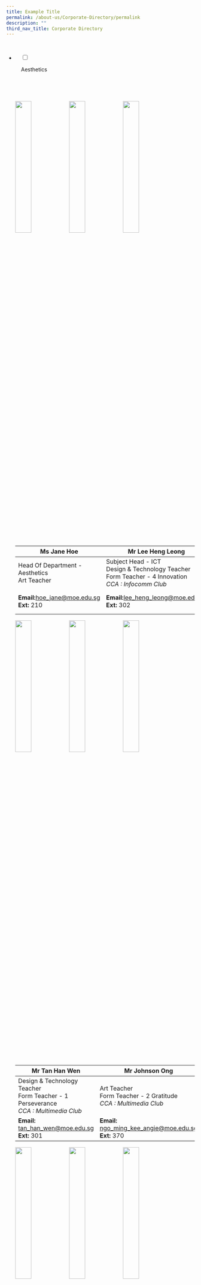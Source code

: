 ```yaml
---
title: Example Title
permalink: /about-us/Corporate-Directory/permalink
description: ""
third_nav_title: Corporate Directory
---
```

<ul class="jekyllcodex_accordion">


  <li>

    <input type="checkbox" id="accordion2">

    <label for="accordion2">Aesthetics</label>

    <div>

      <p><p><img src="/images/Ms%20Jane%20Hoe.jpeg" 
     style="width:30%;float:left">
         <img src="/images/Mr%20Lee%20Heng%20Leong.png" 
     style="width:30%;float:left">
<img src="/images/Mdm%20Angie%20Ngo.png" 
     style="width:30%;"></p>
<table>
<thead>
<tr>
<th>Ms Jane Hoe</th>
<th>Mr Lee Heng Leong</th>
<th>Mdm Angie Ngo</th>
</tr>
</thead>
<tbody>
<tr>
<td>Head Of Department - Aesthetics  <br>Art Teacher</td>
<td>Subject Head - ICT  <br>Design &amp; Technology Teacher  <br>Form Teacher - 4 Innovation  <br><em>CCA : Infocomm Club</em></td>
<td>Senior Teacher  <br>Art Teacher  <br>Form Teacher - 1 Excellence  <br><em>CCA : Visual Arts Club</em></td>
</tr>
<tr>
<td><strong>Email:</strong><a href="mailto:hoe_jane@moe.edu.sg">hoe_jane@moe.edu.sg</a><br><strong>Ext:</strong> 210</td>
<td><strong>Email:</strong><a href="mailto:lee_heng_leong@moe.edu.sg">lee_heng_leong@moe.edu.sg</a><br><strong>Ext:</strong> 302</td>
<td><strong>Email:</strong>  <a href="mailto:ngo_ming_kee_angie@moe.edu.sg">ngo_ming_kee_angie@moe.edu.sg</a>  <br><strong>Ext:</strong> 370</td>
</tr>
</tbody>
</table>
<p><img src="/images/Mr%20Tan%20Han%20Wen.png" 
     style="width:30%;float:left">
         <img src="/images/Mr%20Johnson%20Ong.png" 
     style="width:30%;float:left">
<img src="/images/Mr%20Teo%20Boon%20Heng.png" 
     style="width:30%;"></p>
<table>
<thead>
<tr>
<th>Mr Tan Han Wen</th>
<th>Mr Johnson Ong</th>
<th>Mr Teo Boon Heng</th>
</tr>
</thead>
<tbody>
<tr>
<td>Design &amp; Technology Teacher  <br>Form Teacher - 1 Perseverance  <br><em>CCA : Multimedia Club</em></td>
<td>Art Teacher  <br>Form Teacher - 2 Gratitude  <br><em>CCA : Multimedia Club</em></td>
<td>Design &amp; Technology Teacher  <br>Form Teacher - 1 Innovation  <br><em>CCA : National Police Cadet Corps</em></td>
</tr>
<tr>
<td><strong>Email:</strong>   <a href="mailto:tan_han_wen@moe.edu.sg">tan_han_wen@moe.edu.sg</a><br><strong>Ext:</strong> 301</td>
<td><strong>Email:</strong> <a href="mailto:ngo_ming_kee_angie@moe.edu.sg">ngo_ming_kee_angie@moe.edu.sg</a>  <br><strong>Ext:</strong> 370</td>
<td><strong>Email:</strong>  <a href="mailto:teo_boon_heng@moe.edu.sg">teo_boon_heng@moe.edu.sg</a>  <br><strong>Ext:</strong> 301</td>
</tr>
</tbody>
</table>
<p><img src="/images/Mdm%20Rafiqah%20Dewi.png" 
     style="width:30%;float:left">
<img src="/images/Ms%20Claire%20Loh.png" 
     style="width:30%;float:left">
<img src="/images/Mdm%20Tan%20Jia%20Ling%20Sharlene.jpeg" 
     style="width:30%;"></p>
<table>
<thead>
<tr>
<th>Mdm Rafiqah Dewi</th>
<th>Ms Claire Loh</th>
<th>Mdm Sharlene Koh</th>
</tr>
</thead>
<tbody>
<tr>
<td>Art Teacher  <br>Form Teacher - 3 Excellence  <br><em>CCA : Visual Arts Club</em></td>
<td>FCE Teacher  <br>Form Teacher - 2 Integrity  <br><em>CCA : National Police Cadet Corps</em></td>
<td>FCE Teacher  <br><em>CCA : Chinese Dance</em></td>
</tr>
<tr>
<td><strong>Email:</strong>      <a href="mailto:%20rafiqah_dewi_aziz@moe.edu.sg">rafiqah_dewi_aziz@moe.edu.sg</a><br><strong>Ext:</strong> 370</td>
<td><strong>Email:</strong>  <a href="mailto:low_zhen_yan_claire@moe.edu.sg">low_zhen_yan_claire@moe.edu.sg</a><a href="mailto:song_song_i@moe.edu.sg"></a><Br><strong>Ext:</strong> 113</td>
<td><strong>Email:</strong>  <a href="mailto:tan_jia_ling_sharlene@moe.edu.sg">tan_jia_ling_sharlene@moe.edu.sg</a> <br><strong>Ext:</strong> 113</td>
</tr>
</tbody>
</table>
<p><img src="/images/Mr%20Truman%20See.png" 
     style="width:30%;float:left">
<img src="/images/Mr%20Xie%20Zhi%20Zhong.jpeg" 
     style="width:30%;float:left">
<img src="/images/Ms%20Tan%20Wern%20Li.jpeg" 
     style="width:30%"></p>
<p><br></p>
<p><br></p>
<p><br></p>
<p><br></p>
<p><br></p>
<table>
<thead>
<tr>
<th>Mr Truman See Qi Heng</th>
<th>Mr Xie Zhi Zhong</th>
<th>Ms Tan Wern Li Rowena Mary</th>
</tr>
</thead>
<tbody>
<tr>
<td>Music Teacher<br>Form Teacher - 2 Perseverance  <br><em>CCA : Choir</em></td>
<td>Music Teacher</td>
<td>FCE Teacher</td>
</tr>
<tr>
<td><strong>Email:</strong>     <a href="mailto:truman_see_qi_heng@moe.edu.sg">truman_see_qi_heng@moe.edu.sg</a>  <br><strong>Ext:</strong> 370</td>
<td><strong>Email:</strong> <a href="mailto:xie_zhizhong@moe.edu.sg">xie_zhizhong@moe.edu.sg</a><br><strong>Ext:</strong> 370</td>
<td><strong>Email:</strong>  -<br><strong>Ext:</strong> 113</td>
</tr>
</tbody>
</table></p>

    </div>

  </li>


<li>

    <input type="checkbox" id="accordion2">

    <label for="accordion2">English Language and Literature</label>

    <div>

      <p><p><img src="/images/Mdm%20Yap%20Teck%20Lay%20Anna.jpeg"  style="width:30%;float:left">
<img src="/images/Mr%20Fu%20Kaidi.jpg" 
     style="width:30%;float:left">
<img src="/images/Mdm%20Shahnaaz%20B%20Sidik.jpeg" 
     style="width:30%;"></p>
<table>
<thead>
<tr>
<th>Mdm Anna Yap</th>
<th>Mr Fu Kaidi</th>
<th>Mdm Shahnaaz Sidik</th>
</tr>
</thead>
<tbody>
<tr>
<td>Head Of Department - English</td>
<td>Subject Head - English  <br><em>CCA : Scouts</em></td>
<td>Senior Teacher - Literature  <br>Form Teacher - 4 Resilience  <br><em>CCA : Debate</em></td>
</tr>
<tr>
<td><strong>Email:</strong> <a href="mailto:yap_teck_lay_anna@moe.edu.sg">yap_teck_lay_anna@moe.edu.sg</a><br><strong>Ext:</strong> 2040</td>
<td><strong>Email:</strong> <a href="mailto:fu_kai_di@moe.edu.sg">fu_kaidi@moe.edu.sg</a><br><strong>Ext:</strong> 352</td>
<td><strong>Email:</strong>  <a href="mailto:shahnaaz_sidik@moe.edu.sg">shahnaaz_sidik@moe.edu.sg</a> <br><strong>Ext:</strong> 356</td>
</tr>
</tbody>
</table>
<p><img src="/images/Ms%20Lenden-Hitchcock%20Su%20Mei.jpeg"  style="width:30%;float:left">
<img src="/images/Mdm%20Pey%20Siew%20Mei.jpeg" 
     style="width:30%;float:left">
<img src="/images/Mdm%20Chiang%20Wan%20Lin%20Angel.jpeg" 
     style="width:30%;"></p>
<table>
<thead>
<tr>
<th>Ms Lenden</th>
<th>Mdm Pey Siew Mei</th>
<th>Ms Angel Chiang</th>
</tr>
</thead>
<tbody>
<tr>
<td>Teacher  <br>Form Teacher - 2 Perseverance  <br><em>CCA : Red Cross</em></td>
<td>Teacher  <br>Form Teacher - 2 Resilience  <br><em>CCA : Library Club</em></td>
<td>Teacher  <br>Form Teacher - 4 Humility  <br><em>CCA : String Orchestra</em></td>
</tr>
<tr>
<td><strong>Email:</strong><a href="mailto:su_mei_lenden-hitchcock@moe.edu.sg">su_mei_lenden-hitchcock@moe.edu.sg</a><br><strong>Ext:</strong> 353</td>
<td><strong>Email:</strong>   <a href="mailto:pey_siew_mei@moe.edu.sg">pey_siew_mei@moe.edu.sg</a>  <br><strong>Ext:</strong> 358</td>
<td><strong>Email:</strong>  <a href="mailto:chiang_wan_lin_angel@moe.edu.sg">chiang_wan_lin_angel@moe.edu.sg</a> <br><strong>Ext:</strong> 354</td>
</tr>
</tbody>
</table>
<p><img src="/images/Miss%20Wan%20Nur.jpg"  style="width:30%;float:left">
<img src="/images/Ms%20Michelle%20Yeong.jpg" 
     style="width:30%;float:left">
<img src="/images/Mrs%20Tan%20Jie%20Ying.jpg" 
     style="width:30%;"></p>
<table>
<thead>
<tr>
<th>Ms Riny</th>
<th>Ms Michelle Yeong</th>
<th>Ms Tan Jie Ying</th>
</tr>
</thead>
<tbody>
<tr>
<td>Teacher  <br>Form Teacher - 3 Sincerity   <br><em>CCA : Red Cross</em></td>
<td>Teacher  <br>Form Teacher - 4 Excellence  <br><em>CCA : Table Tennis</em></td>
<td>Teacher  <br>Form Teacher - 3 Excellence</td>
</tr>
<tr>
<td><strong>Email:</strong><a href="mailto:su_mei_lenden-hitchcock@moe.edu.sg">wan_nur_riny_ridzuan@moe.edu.sg</a><br><strong>Ext:</strong> 359</td>
<td><strong>Email:</strong><a href="mailto:su_mei_lenden-hitchcock@moe.edu.sg">yeong_xin_yi_michelle@moe.edu.sg</a><br><strong>Ext:</strong> 356</td>
<td><strong>Email:</strong>  <a href="mailto:tan_jie_ying_a@moe.edu.sg">tan_jie_ying_a@moe.edu.sg</a> <br><strong>Ext:</strong> 352</td>
</tr>
</tbody>
</table>
<p><img src="/images/Mrs%20Chandra%20Ravi.jpeg"  style="width:30%;float:left">
<img src="/images/Mdm%20Wendy.jpg" 
     style="width:30%;float:left">
<img src="/images/Mdm%20Priscilla%20Tan.png" 
     style="width:30%;"></p>
<table>
<thead>
<tr>
<th>Ms Chandra Ravi</th>
<th>Mdm Wendy Low</th>
<th>Mdm Priscilla Tan</th>
</tr>
</thead>
<tbody>
<tr>
<td>Teacher</td>
<td>Teacher</td>
<td>Teacher </td>
</tr>
<tr>
<td><strong>Email:</strong>   <a href="mailto:shanmugam_chandraghantha@moe.edu.sg">shanmugam_chandraghantha@moe.edu.sg</a><br><strong>Ext:</strong> 360</td>
<td><strong>Email:</strong>  <a href="mailto:low_gek_meng_wendy@moe.edu.sg">low_gek_meng_wendy@moe.edu.sg</a> <br><strong>Ext:</strong> 354</td>
<td><strong>Email:</strong>  <a href="mailto:tan_bishi_priscilla@moe.edu.sg">tan_bishi_priscilla@moe.edu.sg</a> <br><strong>Ext:</strong> 358</td>
</tr>
</tbody>
</table>
<p><img src="/images/Mr%20Sim%20Kian%20Ming.jpeg"  style="width:30%;float:left">
<img src="/images/Mdm%20Chong%20Hui%20Yin%20Elaine.jpeg" 
     style="width:30%"></p>
<table>
<thead>
<tr>
<th>Mr Sim Kian Ming</th>
<th>Mdm Elaine Chong</th>
<th></th>
</tr>
</thead>
<tbody>
<tr>
<td>Teacher</td>
<td>Teacher</td>
<td></td>
</tr>
<tr>
<td><strong>Email:</strong>   <a href="mailto:sim_kian_ming@moe.edu.sg">sim_kian_ming@moe.edu.sg</a><br><strong>Ext:</strong> 357</td>
<td><strong>Email:</strong>   <a href="mailto:chong_hui_yin_elaine@moe.edu.sg">chong_hui_yin_elaine@moe.edu.sg</a>  <br><strong>Ext:</strong> 360</td>
</tr>
</tbody>
</table>

</p>

    </div>

  </li>
	
</ul>
